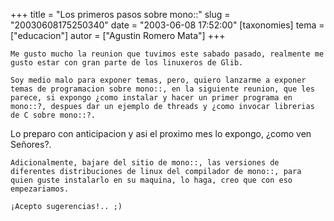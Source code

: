 +++
title = "Los primeros pasos sobre mono::"
slug = "20030608175250340"
date = "2003-06-08 17:52:00"
[taxonomies]
tema = ["educacion"]
autor = ["Agustin Romero Mata"]
+++

    Me gusto mucho la reunion que tuvimos este sabado pasado, realmente me gusto estar con gran parte de los linuxeros de Glib.

    Soy medio malo para exponer temas, pero, quiero lanzarme a exponer temas de programacion sobre mono::, en la siguiente reunion, que les parece, si expongo ¿como instalar y hacer un primer programa en mono::?, despues dar un ejemplo de threads y ¿como invocar librerias de C sobre mono::?.

<!-- more -->
Lo preparo con anticipacion y asi el proximo mes lo expongo, ¿como ven
Señores?.

    Adicionalmente, bajare del sitio de mono::, las versiones de diferentes distribuciones de linux del compilador de mono::, para quien guste instalarlo en su maquina, lo haga, creo que con eso empezariamos.

    ¡Acepto sugerencias!.. ;)

